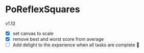 # PoReflexSquares

v1.13 
- [x] set canvas to scale
- [x] remove best and worst score from average
- [ ] Add delight to the experience when all tasks are complete :tada:
